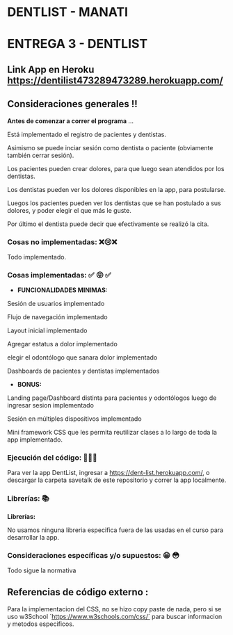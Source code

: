 # DENTLIST - MANATI

# ENTREGA 3 - DENTLIST

## Link App en Heroku https://dentilist473289473289.herokuapp.com/

## Consideraciones generales :bangbang:
**Antes de comenzar a correr el programa** ...

Está implementado el registro de pacientes y dentistas.

Asimismo se puede inciar sesión como dentista o paciente (obviamente también cerrar sesión).

Los pacientes pueden crear dolores, para que luego sean atendidos por los dentistas.

Los dentistas pueden ver los dolores disponibles en la app, para postularse.

Luegos los pacientes pueden ver los dentistas que se han postulado a sus dolores, y poder elegir el que más le guste.

Por último el dentista puede decir que efectivamente se realizó la cita.

### Cosas no implementadas: :x::cry::x:

Todo implementado.
 
### Cosas implementadas: :white_check_mark: :stuck_out_tongue_closed_eyes: :white_check_mark:

 - **FUNCIONALIDADES MINIMAS:**

Sesión de usuarios implementado

Flujo de navegación implementado

Layout inicial implementado

Agregar estatus a dolor implementado

elegir el odontólogo que sanara dolor implementado

Dashboards de pacientes y dentistas implementados

 - **BONUS:**

Landing page/Dashboard distinta para pacientes y odontólogos luego de ingresar sesion implementado

Sesión en múltiples dispositivos implementado

Mini framework CSS que les permita reutilizar clases a lo largo de toda la app implementado. 

### Ejecución del código:  :floppy_disk::floppy_disk::floppy_disk:

Para ver la app DentList, ingresar a https://dent-list.herokuapp.com/, o descargar la carpeta savetalk de este repositorio y correr la app localmente.

### Librerías: :books: 

**Librerías:**

No usamos ninguna libreria especifica fuera de las usadas en el curso para desarrollar la app.

### Consideraciones específicas y/o supuestos: :grin: :flushed: 
Todo sigue la normativa

## Referencias de código externo :

Para la implementacion del CSS, no se hizo copy paste de nada, pero si se uso w3School ´https://www.w3schools.com/css/´ para buscar informacion y metodos especificos.